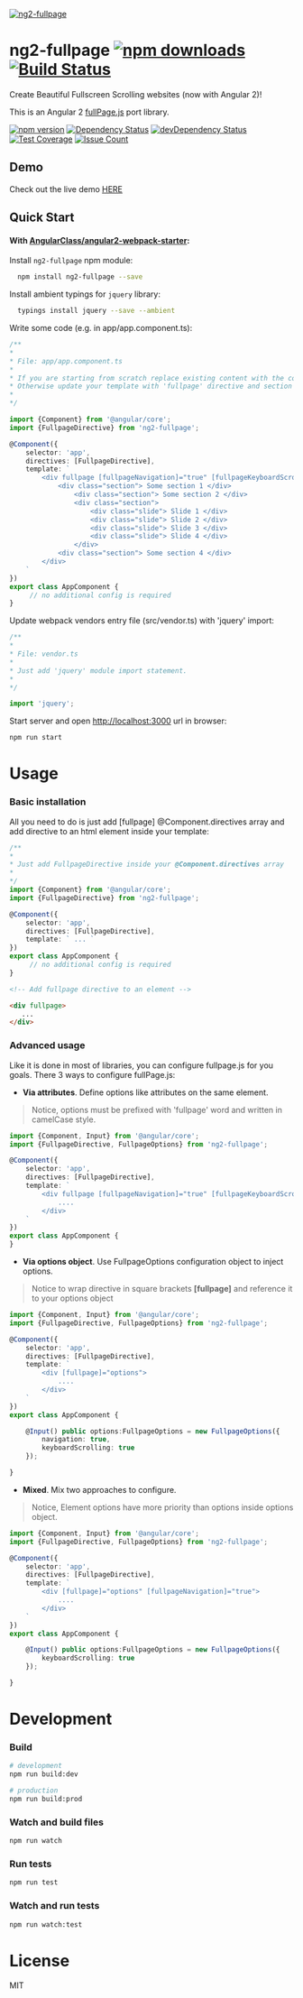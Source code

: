 [![ng2-fullpage](https://raw.githubusercontent.com/meiblorn/ng2-fullpage/develop/logo.png)](https://github.com/meiblorn/ng2-fullpage)
# ng2-fullpage [![npm downloads](https://img.shields.io/npm/dm/ng2-fullpage.svg)](https://npmjs.org/ng2-fullpage)[![Build Status](https://travis-ci.org/meiblorn/ng2-fullpage.svg?branch=master)](https://travis-ci.org/meiblorn/ng2-fullpage)
Create Beautiful Fullscreen Scrolling websites (now with Angular 2)!

This is an Angular 2 [fullPage.js](https://github.com/alvarotrigo/fullPage.js) port library.
  
[![npm version](https://badge.fury.io/js/ng2-fullpage.svg)](https://badge.fury.io/js/ng2-fullpage)
[![Dependency Status](https://david-dm.org/meiblorn/ng2-fullpage.svg)](https://david-dm.org/meiblorn/ng2-fullpage)
[![devDependency Status](https://david-dm.org/meiblorn/ng2-fullpage/dev-status.svg)](https://david-dm.org/meiblorn/ng2-fullpage#info=devDependencies)
[![Test Coverage](https://codeclimate.com/github/meiblorn/ng2-fullpage/badges/coverage.svg)](https://codeclimate.com/github/meiblorn/ng2-fullpage/coverage)
[![Issue Count](https://codeclimate.com/github/meiblorn/ng2-fullpage/badges/issue_count.svg)](https://codeclimate.com/github/meiblorn/ng2-fullpage)

## Demo

Check out the live demo [HERE](http://meiblorn.github.io/ng2-fullpage)

## Quick Start

#### With [AngularClass/angular2-webpack-starter](https://github.com/AngularClass/angular2-webpack-starter):
Install `ng2-fullpage` npm module:
```bash
  npm install ng2-fullpage --save
```  
Install ambient typings for `jquery` library:
```bash
  typings install jquery --save --ambient
```
Write some code (e.g. in app/app.component.ts):
```typescript
/**
* 
* File: app/app.component.ts
* 
* If you are starting from scratch replace existing content with the code below
* Otherwise update your template with 'fullpage' directive and section div-blocks.
* 
*/

import {Component} from '@angular/core';
import {FullpageDirective} from 'ng2-fullpage';

@Component({
    selector: 'app',
    directives: [FullpageDirective],
    template: `
        <div fullpage [fullpageNavigation]="true" [fullpageKeyboardScrolling]="true">
            <div class="section"> Some section 1 </div>
                <div class="section"> Some section 2 </div>
                <div class="section">
                    <div class="slide"> Slide 1 </div>
                    <div class="slide"> Slide 2 </div>
                    <div class="slide"> Slide 3 </div>
                    <div class="slide"> Slide 4 </div>
                </div>
            <div class="section"> Some section 4 </div>
        </div>
    `
})
export class AppComponent {
     // no additional config is required
}
```
Update webpack vendors entry file (src/vendor.ts) with 'jquery' import:

```typescript
/**
* 
* File: vendor.ts
* 
* Just add 'jquery' module import statement.
* 
*/

import 'jquery';

```

Start server and open [http://localhost:3000](http://localhost:3000) url in browser:
```bash
npm run start
```

# Usage

### Basic installation

All you need to do is just add [fullpage] @Component.directives array 
and add directive to an html element inside your template:

```typescript
/**
* 
* Just add FullpageDirective inside your @Component.directives array
* 
*/
import {Component} from '@angular/core';
import {FullpageDirective} from 'ng2-fullpage';

@Component({
    selector: 'app',
    directives: [FullpageDirective],
    template: ` ... `
})
export class AppComponent {
     // no additional config is required
}
```

```html
<!-- Add fullpage directive to an element -->

<div fullpage>
   ...
</div>
```

### Advanced usage

Like it is done in most of libraries, you can configure fullpage.js for you goals.
There 3 ways to configure fullPage.js:

- **Via attributes**. Define options like attributes on the same element. 
> Notice, options must be prefixed with 'fullpage' word and written in camelCase style.

```typescript
import {Component, Input} from '@angular/core';
import {FullpageDirective, FullpageOptions} from 'ng2-fullpage';

@Component({
    selector: 'app',
    directives: [FullpageDirective],
    template: `
        <div fullpage [fullpageNavigation]="true" [fullpageKeyboardScrolling]="true">
            ....
        </div>  
    `
})
export class AppComponent {
}
```
- **Via options object**. Use FullpageOptions configuration object to inject options. 
> Notice to wrap directive in square brackets **[fullpage]** and reference it to your options object

```typescript
import {Component, Input} from '@angular/core';
import {FullpageDirective, FullpageOptions} from 'ng2-fullpage';

@Component({
    selector: 'app',
    directives: [FullpageDirective],
    template: `
        <div [fullpage]="options">
            ....
        </div>
    `
})
export class AppComponent {

    @Input() public options:FullpageOptions = new FullpageOptions({
        navigation: true,
        keyboardScrolling: true
    });

}
```
- **Mixed**. Mix two approaches to configure. 
> Notice, Element options have more priority than options inside options object.

```typescript
import {Component, Input} from '@angular/core';
import {FullpageDirective, FullpageOptions} from 'ng2-fullpage';

@Component({
    selector: 'app',
    directives: [FullpageDirective],
    template: `
        <div [fullpage]="options" [fullpageNavigation]="true">
            ....
        </div>
    `
})
export class AppComponent {

    @Input() public options:FullpageOptions = new FullpageOptions({
        keyboardScrolling: true
    });

}
```

# Development

### Build
```bash
# development
npm run build:dev

# production
npm run build:prod
```
### Watch and build files
```bash
npm run watch
```
### Run tests
```bash
npm run test
```
### Watch and run tests
```bash
npm run watch:test
```

# License

MIT